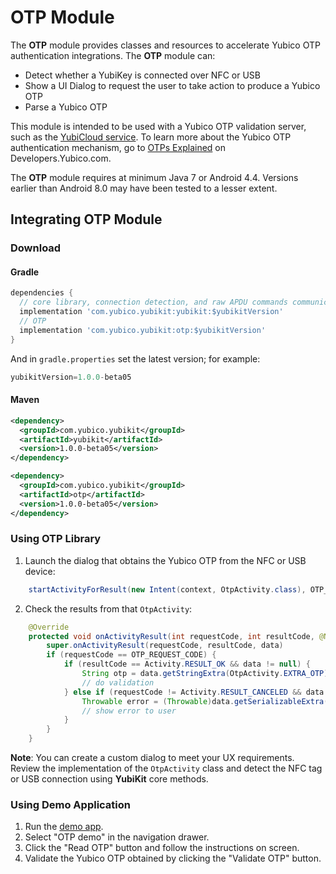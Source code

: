 # OTP Module
The **OTP** module provides classes and resources to accelerate Yubico OTP authentication integrations. The **OTP** module can:
* Detect whether a YubiKey is connected over NFC or USB
* Show a UI Dialog to request the user to take action to produce a Yubico OTP
* Parse a Yubico OTP

This module is intended to be used with a Yubico OTP validation server, such as the [YubiCloud service](https://www.yubico.com/products/services-software/yubicloud/). To learn more about the Yubico OTP authentication mechanism, go to [OTPs Explained](https://developers.yubico.com/OTP/OTPs_Explained.html) on Developers.Yubico.com.

The **OTP** module requires at minimum Java 7 or Android 4.4. Versions earlier than Android 8.0 may have been tested to a lesser extent.

## Integrating OTP Module <a name="integration_steps"></a>
### Download
#### Gradle

```gradle
dependencies {  
  // core library, connection detection, and raw APDU commands communication with YubiKey
  implementation 'com.yubico.yubikit:yubikit:$yubikitVersion'
  // OTP
  implementation 'com.yubico.yubikit:otp:$yubikitVersion'
}
```
And in `gradle.properties` set the latest version; for example:
```gradle
yubikitVersion=1.0.0-beta05
```
#### Maven
```xml
<dependency>
  <groupId>com.yubico.yubikit</groupId>
  <artifactId>yubikit</artifactId>
  <version>1.0.0-beta05</version>
</dependency>

<dependency>
  <groupId>com.yubico.yubikit</groupId>
  <artifactId>otp</artifactId>
  <version>1.0.0-beta05</version>
</dependency>
```
### Using OTP Library <a name="using_lib"></a>

1. Launch the dialog that obtains the Yubico OTP from the NFC or USB device:
```java
    startActivityForResult(new Intent(context, OtpActivity.class), OTP_REQUEST_CODE)
```

2. Check the results from that `OtpActivity`:
```java
    @Override
    protected void onActivityResult(int requestCode, int resultCode, @Nullable Intent data) {
        super.onActivityResult(requestCode, resultCode, data)
        if (requestCode == OTP_REQUEST_CODE) {
            if (resultCode == Activity.RESULT_OK && data != null) {
                String otp = data.getStringExtra(OtpActivity.EXTRA_OTP);
                // do validation
            } else if (requestCode != Activity.RESULT_CANCELED && data != null) {
                Throwable error = (Throwable)data.getSerializableExtra(OtpActivity.EXTRA_ERROR);
                // show error to user
            }
        }
    }
```

**Note**: You can create a custom dialog to meet your UX requirements. Review the implementation of the `OtpActivity` class and detect the NFC tag or USB connection using **YubiKit** core methods.

### Using Demo Application <a name="using_demo"></a>
1. Run the [demo app](../YubikitDemo).
2. Select "OTP demo" in the navigation drawer.
3. Click the "Read OTP" button and follow the instructions on screen.
4. Validate the Yubico OTP obtained by clicking the "Validate OTP" button.
